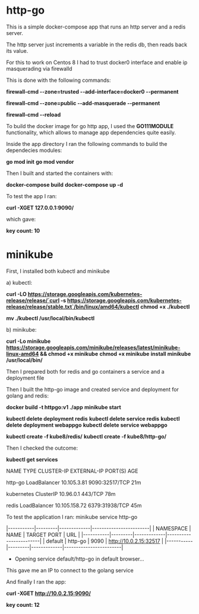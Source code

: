 # http-go

This is a simple docker-compose app that runs an http server and a redis server.

The http server just increments a variable in the redis db, then reads back its value.


For this to work on Centos 8 I had to trust docker0 interface and enable ip masquerading via firewalld

This is done with the following commands:

 **firewall-cmd --zone=trusted --add-interface=docker0 --permanent**

 **firewall-cmd --zone=public --add-masquerade --permanent**

 **firewall-cmd --reload**

To build the docker image for go http app, I used the **GO111MODULE** functionality,
which allows to manage app dependencies quite easily.

Inside the app directory I ran the following commands to build the dependecies modules:

 **go mod init**
 **go mod vendor**


Then I built and started the containers with:

 **docker-compose build**
 **docker-compose up -d**

To test the app I ran:

 **curl -XGET 127.0.0.1:9090/**

which gave:

 **key count: 10**

# minikube

First, I installed both kubectl and minikube

a) kubectl:

 **curl -LO https://storage.googleapis.com/kubernetes-release/release/`curl -s https://storage.googleapis.com/kubernetes-release/release/stable.txt`/bin/linux/amd64/kubectl**
 **chmod +x ./kubectl**

 **mv ./kubectl /usr/local/bin/kubectl**

b) minikube:

 **curl -Lo minikube https://storage.googleapis.com/minikube/releases/latest/minikube-linux-amd64 && chmod +x minikube**
 **chmod +x minikube**
 **install minikube /usr/local/bin/**

Then I prepared both for redis and go containers a service and a deployment file

Then I built the http-go image and created service and deployment for golang and redis:

 **docker build -t httpgo:v1 ./app**
 **minikube start**

 **kubectl delete deployment redis**
 **kubectl delete service redis**
 **kubectl delete deployment webappgo**
 **kubectl delete service webappgo**

 **kubectl create -f kube8/redis/**
 **kubectl create -f kube8/http-go/**

Then I checked the outcome:

 **kubectl get services**
  
  NAME         TYPE           CLUSTER-IP      EXTERNAL-IP   PORT(S)          AGE

  http-go      LoadBalancer   10.105.3.81     <pending>     9090:32517/TCP   21m
  
  kubernetes   ClusterIP      10.96.0.1       <none>        443/TCP          78m
  
  redis        LoadBalancer   10.105.158.72   <pending>     6379:31938/TCP   45m
  

To test the application I ran: minikube service http-go

|-----------|---------|-------------|------------------------|
| NAMESPACE |  NAME   | TARGET PORT |          URL           |
|-----------|---------|-------------|------------------------|
| default   | http-go |        9090 | http://10.0.2.15:32517 |
|-----------|---------|-------------|------------------------|
* Opening service default/http-go in default browser...

This gave me an IP to connect to the golang service

And finally I ran the app:

 **curl -XGET http://10.0.2.15:9090/**

 **key count: 12**

